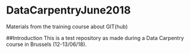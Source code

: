 
# DataCarpentryJune2018
Materials from the training course about GIT(hub)

##Introduction
This is a test repository as made during a Data Carpentry course in Brussels (12-13/06/18).
